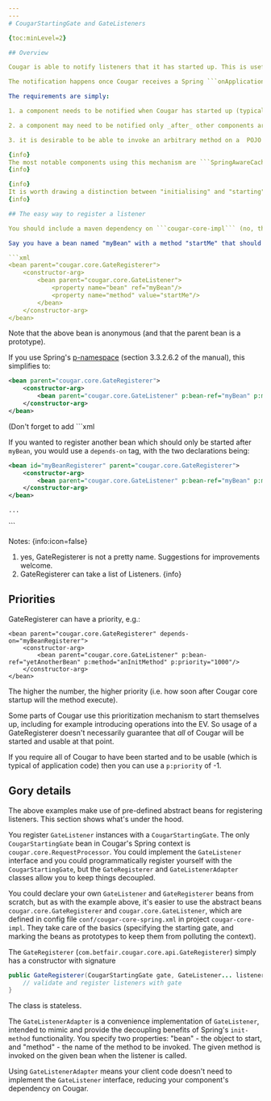 ```yaml
---
---
# CougarStartingGate and GateListeners

{toc:minLevel=2}

## Overview

Cougar is able to notify listeners that it has started up. This is useful for services or components which should not start to interact with external entities until Cougar is up and running.

The notification happens once Cougar receives a Spring ```onApplicationEvent()``` event. This means that Cougar's "start up" mechanism is intended for components which can't or shouldn't be started up as part of Spring's context initialisation. Note that Cougar itself doesn't start accepting connections until all listeners have been notified.

The requirements are simply:

1. a component needs to be notified when Cougar has started up (typically it shouldn't "start" until Cougar has started)

2. a component may need to be notified only _after_ other components are notified (ie. it should be possible to specify dependencies)

3. it is desirable to be able to invoke an arbitrary method on a  POJO instead of the POJO having to implement a listener interface. (viz. Spring's ```depends-on``` bean attribute).

{info}
The most notable components using this mechanism are ```SpringAwareCacheFactory``` and dependent beans like ```TangosolLeaderElector``` and ```DeltaCacheManager```. These are not started as part of Spring context initialisation because of Coherence oddities. If we solved the Coherence problem these components could be started up inline, but the functionality remains useful.
{info}

{info}
It is worth drawing a distinction between "initialising" and "starting" components. Spring describes the ```init-method``` functionality as a way of doing a bit of work to set up the bean's state, after all properties have been set by Spring. You could see this as being different to how we often use the functionality to "start" a component (particularly components which fire off their own threads, or start interacting with external components).
{info}

## The easy way to register a listener

You should include a maven dependency on ```cougar-core-impl``` (no, that's not ideal...).

Say you have a bean named "myBean" with a method "startMe" that should be invoked after Cougar has started up. The wiring would be:

```xml
<bean parent="cougar.core.GateRegisterer">
    <constructor-arg>
        <bean parent="cougar.core.GateListener">
            <property name="bean" ref="myBean"/>
            <property name="method" value="startMe"/>
        </bean>
    </constructor-arg>
</bean>
```

Note that the above bean is anonymous (and that the parent bean is a prototype).

If you use Spring's [p-namespace](http://static.springsource.org/spring/docs/2.5.x/reference/beans.html#xml-config-shortcuts) (section 3.3.2.6.2 of the manual), this simplifies to:

```xml
<bean parent="cougar.core.GateRegisterer">
    <constructor-arg>
        <bean parent="cougar.core.GateListener" p:bean-ref="myBean" p:method="startMe"/>
    </constructor-arg>
</bean>
```

(Don't forget to add ```xml

If you wanted to register another bean which should only be started after ```myBean```, you would use a ```depends-on``` tag, with the two declarations being:

```xml
<bean id="myBeanRegisterer" parent="cougar.core.GateRegisterer">
    <constructor-arg>
        <bean parent="cougar.core.GateListener" p:bean-ref="myBean" p:method="startMe"/>
    </constructor-arg>
</bean>

...
```


<bean parent="cougar.core.GateRegisterer" depends-on="myBeanRegisterer">
    <constructor-arg>
        <bean parent="cougar.core.GateListener" p:bean-ref="yetAnotherBean" p:method="anInitMethod"/>
    </constructor-arg>
</bean>
```

Notes:
{info:icon=false}
1. yes, GateRegisterer is not a pretty name. Suggestions for improvements welcome.
2. GateRegisterer can take a list of Listeners.
{info}

## Priorities

GateRegisterer can have a priority, e.g.:

```
<bean parent="cougar.core.GateRegisterer" depends-on="myBeanRegisterer">
    <constructor-arg>
        <bean parent="cougar.core.GateListener" p:bean-ref="yetAnotherBean" p:method="anInitMethod" p:priority="1000"/>
    </constructor-arg>
</bean>
```

The higher the number, the higher priority (i.e. how soon after Cougar core startup will the method execute).

Some parts of Cougar use this prioritization mechanism to start themselves up, including for example introducing operations into the EV.  So usage of a GateRegisterer doesn't necessarily guarantee that _all_ of Cougar will be started and usable at that point.

If you require all of Cougar to have been started and to be usable (which is typical of application code) then you can use a ```p:priority``` of -1.

## Gory details

The above examples make use of pre-defined abstract beans for registering listeners. This section shows what's under the hood.

You register ```GateListener``` instances with a ```CougarStartingGate```. The only ```CougarStartingGate``` bean in Cougar's Spring context is ```cougar.core.RequestProcessor```. You could implement the ```GateListener``` interface and you could programmatically register yourself with the ```CougarStartingGate```, but the ```GateRegisterer``` and ```GateListenerAdapter``` classes allow you to keep things decoupled.

You could declare your own ```GateListener``` and ```GateRegisterer``` beans from scratch, but as with the example above, it's easier to use the abstract beans ```cougar.core.GateRegisterer``` and ```cougar.core.GateListener```, which are defined in config file ```conf/cougar-core-spring.xml``` in project ```cougar-core-impl```. They take care of the basics (specifying the starting gate, and marking the beans as prototypes to keep them from polluting the context).

The ```GateRegisterer``` (```com.betfair.cougar.core.api.GateRegisterer```) simply has a constructor with signature
```java
public GateRegisterer(CougarStartingGate gate, GateListener... listeners) { 
    // validate and register listeners with gate
}
```
The class is stateless.

The ```GateListenerAdapter``` is a convenience implementation of ```GateListener```, intended to mimic and provide the decoupling benefits of Spring's ```init-method``` functionality. You specify two properties: "bean" - the object to start, and "method" - the name of the method to be invoked. The given method is invoked on the given bean when the listener is called.

Using ```GateListenerAdapter``` means your client code doesn't need to implement the ```GateListener``` interface, reducing your component's dependency on Cougar.


